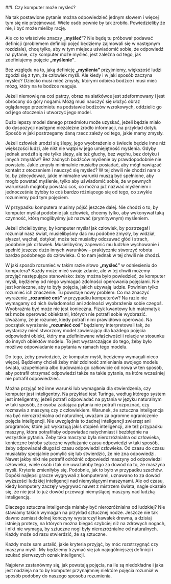 ##I. Czy komputer może myśleć?

Na tak postawione pytanie można odpowiedzieć jednym słowem i więcej tym się nie przejmować.
Wiele osób pewnie by tak zrobiło. Powiedzieliby że nie, i być może mieliby rację.

Ale co to właściwie znaczy **„myśleć”**? Nie będę tu próbował podawać definicji
(problemem definicji pojęć będziemy zajmowali się w następnym rozdziale),
chcę tylko, aby w tym miejscu uświadomić sobie, że odpowiedź na pytanie, czy komputer może myśleć,
jest zależna od tego, jak zdefiniujemy pojęcie **„myślenie”**.

Bez względu na to, jaką definicję **„myślenia”** przyjmiemy, większość ludzi zgodzi się z tym, że człowiek myśli.
Ale kiedy i w jaki sposób zaczyna myśleć?
Dziecko musi mieć zmysły, którymi odbiera bodźce i musi mieć mózg, który na te bodźce reaguje.

Jeżeli niemowlę na coś patrzy, obraz na siatkówce jest zdeformowany i jest obrócony do góry nogami.
Mózg musi nauczyć się ułożyć obraz oglądanego przedmiotu na podstawie bodźców wzrokowych,
oddzielić go od jego otoczenia i utworzyć jego model.

Dużo lepszy model danego przedmiotu może uzyskać, jeżeli będzie miało do dyspozycji
następne niezależne źródło informacji, na przykład dotyk.
Sposób w jaki postrzegamy daną rzecz zależy od tego, jakie mamy zmysły.

Jeżeli człowiek urodzi się ślepy, jego wyobrażenie o świecie będzie inne niż większości ludzi,
ale nikt nie wątpi w jego umiejętność myślenia. Gdyby jednak urodził się nie tylko ślepy,
ale też głuchy, bez węchu, bez dotyku i innych zmysłów?
Bez żadnych bodźców myślenie by prawdopodobnie nie powstało. Jakie zmysły minimalnie musiałby posiadać,
aby mógł nawiązać kontakt z otoczeniem i nauczyć się myśleć?
W tej chwili nie chodzi nam o to, by zdecydować, jakie minimalne warunki muszą być spełnione,
aby mogło powstać myślenie, tylko aby uświadomić sobie, że w pewnych warunkach mogłoby powstać coś,
co można już nazwać myśleniem i jednocześnie byłoby to coś bardzo różniącego się od tego,
co zwykle rozumiemy pod tym pojęciem.

W przypadku komputera musimy pójść jeszcze dalej.
Nie chodzi o to, by komputer myślał podobnie jak człowiek, chcemy tylko, aby wykonywał taką czynność,
którą moglibyśmy już nazwać (prymitywnym) myśleniem.

Jeżeli chcielibyśmy, by komputer myślał jak człowiek, by postrzegał i rozumiał nasz świat,
musielibyśmy dać mu podobne zmysły, by widział, słyszał, wąchał, dotykał, może też musiałby odczuwać głód i strach,
podobnie jak człowiek. Musielibyśmy zapewnić mu ludzkie wychowanie i spełnić jeszcze dużo innych warunków
– praktycznie stworzyć robota bardzo podobnego do człowieka. O to nam jednak w tej chwili nie chodzi.

W jaki sposób rozumieć w takim razie słowo **„myśleć”** w odniesieniu do komputera?
Każdy może mieć swoje zdanie, ale w tej chwili możemy przyjąć następujące stanowisko:
żeby można było powiedzieć, że komputer myśli, będziemy od niego wymagać zdolności operowania pojęciami.
Nie jest konieczne, aby to były pojęcia, jakich używają ludzie. Powinien tylko rozumieć ich znaczenie.
Tu powstaje nowy problem: Co ma znaczyć wyrażenie **„rozumieć coś”** w przypadku komputerów?
Na razie nie wymagamy od nich świadomości ani zdolności wyobrażenia sobie czegoś.
Wyobraźnia być może nie jest konieczna. Fizyk kwantowy lub matematyk też może operować obiektami,
których nie potrafi sobie wyobrazić. Uważamy, że je rozumie, kiedy potrafi nimi prawidłowo operować.
Na początek wyrażenie **„rozumieć coś”** będziemy interpretowali tak,
że wystarczy mieć stworzony model zawierający dla każdego pojęcia odpowiedni obiekt,
który ma zdefiniowane właściwości i relacje w stosunku do innych obiektów modelu.
To jest wystarczające do tego, żeby było możliwe odpowiadanie na pytania w ramach tego modelu.

Do tego, żeby powiedzieć, że komputer myśli, będziemy wymagali nieco więcej.
Będziemy chcieli żeby miał zdolność zmieniania swojego modelu świata,
uzupełniania albo budowania go całkowicie od nowa w ten sposób, aby potrafił otrzymać odpowiedzi
także na takie pytania, na które wcześniej nie potrafił odpowiedzieć.
  
Można przyjąć też inne warunki lub wymagania dla stwierdzenia, czy komputer jest inteligentny.
Na przykład test Turinga, według którego system jest inteligentny, jeżeli potrafi odpowiadać
na pytania w języku naturalnym w taki sposób, że osoba zadająca pytania nie potrafi rozpoznać,
czy rozmawia z maszyną czy z człowiekiem.
Warunek, że sztuczna inteligencja ma być nierozróżnialna od naturalnej,
uważam za ogromne ograniczenie pojęcia inteligencji.
Nie uwzględnia to żadnej inteligencji zwierząt ani programów, które już wykazują jakiś stopień inteligencji,
ale też przypadku maszyny, która potrafiłaby odpowiadać natychmiast i bezbłędnie na wszystkie pytania.
Żeby taka maszyna była nierozróżnialna od człowieka, konieczne byłoby sztuczne wydłużanie czasu odpowiedzi
w taki sposób, żeby odpowiadał długości czasu odpowiedzi człowieka.
Od czasu do czasu musiałaby specjalnie pomylić się lub stwierdzić, że nie zna odpowiedzi.
Nawet jakby nikt nie potrafił odróżnić odpowiedzi maszyny od odpowiedzi człowieka,
wiele osób i tak nie uważałoby tego za dowód na to, że maszyna myśli. Kryteria zmieniłyby się.
Podobnie, jak to było w przypadku szachów. Dopóki najlepsi gracze wygrywali z komputerami,
uznawano to za dowód wyższości ludzkiej inteligencji nad niemyślącymi maszynami.
Ale od czasu, kiedy komputery zaczęły wygrywać nawet z mistrzem świata, nagle okazało się,
że nie jest to już dowód przewagi niemyślącej maszyny nad ludzką inteligencją.

Dlaczego sztuczna inteligencja miałaby być nierozróżnialna od ludzkiej?
Nie stawiamy takich wymagań na przykład sztucznej nodze.
Jeszcze nie tak dawno zamiast dolnej kończyny wystarczył kawałek drewna, a dzisiaj istnieją protezy,
na których można biegać szybciej niż na zdrowych nogach, i nikt nie wymaga,
by sztuczne nogi były nierozróżnialne od naturalnych. Każdy może od razu stwierdzić, że są sztuczne.

Każdy może sam ustalić, jakie kryteria przyjąć, by móc rozstrzygnąć czy maszyna myśli.
My będziemy trzymać się jak najogólniejszej definicji i szukać pierwszych oznak inteligencji.

Najpierw zastanówmy się, jak powstają pojęcia, na ile są niedokładne i jaka jest nadzieja na to
by komputer przynajmniej niektóre pojęcia rozumiał w sposób podobny do naszego sposobu rozumienia.
